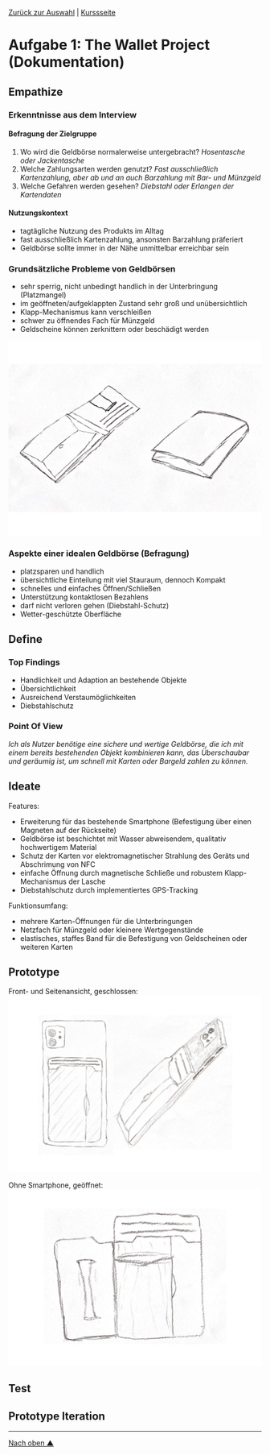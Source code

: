 [Zurück zur Auswahl](https://gionegel.github.io/IFD-WiSe20-21/) | [Kurssseite](https://webuser.hs-furtwangen.de/~rag/lehre/WiSe20-21/IFD/Kursinhalt/Team/)

# Aufgabe 1: The Wallet Project (Dokumentation)

## Empathize

### Erkenntnisse aus dem Interview

#### Befragung der Zielgruppe

1. Wo wird die Geldbörse normalerweise untergebracht? *Hosentasche oder Jackentasche*
2. Welche Zahlungsarten werden genutzt? *Fast ausschließlich Kartenzahlung, aber ab und an auch Barzahlung mit Bar- und Münzgeld*
3. Welche Gefahren werden gesehen? *Diebstahl oder Erlangen der Kartendaten*

#### Nutzungskontext

* tagtägliche Nutzung des Produkts im Alltag
* fast ausschließlich Kartenzahlung, ansonsten Barzahlung präferiert
* Geldbörse sollte immer in der Nähe unmittelbar erreichbar sein

### Grundsätzliche Probleme von Geldbörsen

* sehr sperrig, nicht unbedingt handlich in der Unterbringung (Platzmangel)
* im geöffneten/aufgeklappten Zustand sehr groß und unübersichtlich
* Klapp-Mechanismus kann verschleißen
* schwer zu öffnendes Fach für Münzgeld
* Geldscheine können zerknittern oder beschädigt werden

![Skizze](task-1-img-1.jpg)

### Aspekte einer idealen Geldbörse (Befragung)

* platzsparen und handlich
* übersichtliche Einteilung mit viel Stauraum, dennoch Kompakt
* schnelles und einfaches Öffnen/Schließen 
* Unterstützung kontaktlosen Bezahlens
* darf nicht verloren gehen (Diebstahl-Schutz)
* Wetter-geschützte Oberfläche

## Define

### Top Findings

* Handlichkeit und Adaption an bestehende Objekte
* Übersichtlichkeit
* Ausreichend Verstaumöglichkeiten
* Diebstahlschutz

### Point Of View

*Ich als Nutzer benötige eine sichere und wertige Geldbörse, die ich mit einem bereits bestehenden Objekt kombinieren kann, das Überschaubar und geräumig ist, um schnell mit Karten oder Bargeld zahlen zu können.*

## Ideate

Features:
* Erweiterung für das bestehende Smartphone (Befestigung über einen Magneten auf der Rückseite)
* Geldbörse ist beschichtet mit Wasser abweisendem, qualitativ hochwertigem Material
* Schutz der Karten vor elektromagnetischer Strahlung des Geräts und Abschrimung von NFC
* einfache Öffnung durch magnetische Schließe und robustem Klapp-Mechanismus der Lasche
* Diebstahlschutz durch implementiertes GPS-Tracking

Funktionsumfang:
* mehrere Karten-Öffnungen für die Unterbringungen
* Netzfach für Münzgeld oder kleinere Wertgegenstände
* elastisches, staffes Band für die Befestigung von Geldscheinen oder weiteren Karten

## Prototype

Front- und Seitenansicht, geschlossen:
![Skizze](task-1-img-2.jpg)

Ohne Smartphone, geöffnet:
![Skizze](task-1-img-3.jpg)



## Test

## Prototype Iteration


---
[Nach oben &#x25B2;](#top)

